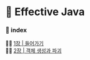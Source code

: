 # 💎 Effective Java

### 🔖 index

✍🏻 [1장 | 들어가기](https://github.com/2021BookChallenge/Effective-Java/tree/main/01%EC%9E%A5%20%7C%20%EB%93%A4%EC%96%B4%EA%B0%80%EA%B8%B0)  
✍🏻 [2장 | 객체 생성과 파괴](https://www.notion.so/2-d7a4eb99522b4bc29ce5248c747b179c)
